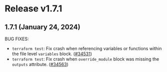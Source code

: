 # Release v1.7.1
## 1.7.1 (January 24, 2024)

BUG FIXES:

* `terraform test`: Fix crash when referencing variables or functions within the file level `variables` block. ([#34531](https://github.com/hashicorp/terraform/issues/34531))
* `terraform test`: Fix crash when `override_module` block was missing the `outputs` attribute. ([#34563](https://github.com/hashicorp/terraform/issues/34563))

